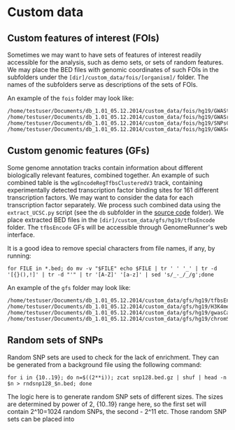 

Custom data
============

Custom features of interest (FOIs)
-----------------------------

Sometimes we may want to have sets of features of interest readily accessible for the analysis, such as demo sets, or sets of random features. We may place the BED files with genomic coordinates of such FOIs in the subfolders under the `[dir]/custom_data/fois/[organism]/` folder. The names of the subfolders serve as descriptions of the sets of FOIs.

An example of the `fois` folder may look like:

```
/home/testuser/Documents/db_1.01_05.12.2014/custom_data/fois/hg19/GWAStest1/*.bed
/home/testuser/Documents/db_1.01_05.12.2014/custom_data/fois/hg19/GWASrand/*.bed
/home/testuser/Documents/db_1.01_05.12.2014/custom_data/fois/hg19/SNPsCommonRand/*.bed
/home/testuser/Documents/db_1.01_05.12.2014/custom_data/fois/hg19/GWAScatalogFull/*.bed
```

Custom genomic features (GFs)
-----------------------

Some genome annotation tracks contain information about different biologically relevant features, combined together. An example of such combined table is the `wgEncodeRegTfbsClusteredV3` track, containing experimentally detected transcription factor binding sites for 161 different transcription factors. We may want to consider the data for each transcription factor separately. We process such combined data using the `extract_UCSC.py` script (see the `db` subfolder in the [source code](https://github.com/mdozmorov/genome_runner) folder). We place extracted BED files in the `[dir]/custom_data/gfs/hg19/tfbsEncode` folder. The `tfbsEncode` GFs will be accessible through GenomeRunner's web interface.

It is a good idea to remove special characters from file names, if any, by running:

```
for FILE in *.bed; do mv -v "$FILE" echo $FILE | tr ' ' '_' | tr -d '[{}(),!]' | tr -d "'" | tr '[A-Z]' '[a-z]' | sed 's/_-_/_/g';done
```

An example of the `gfs` folder may look like:

```
/home/testuser/Documents/db_1.01_05.12.2014/custom_data/gfs/hg19/tfbsEncode/*.bed
/home/testuser/Documents/db_1.01_05.12.2014/custom_data/gfs/hg19/H3K4me3/*.bed
/home/testuser/Documents/db_1.01_05.12.2014/custom_data/gfs/hg19/gwasCatalog/*.bed
/home/testuser/Documents/db_1.01_05.12.2014/custom_data/gfs/hg19/chromStates/*.bed
```

Random sets of SNPs
--------------------
Random SNP sets are used to check for the lack of enrichment. They can be generated from a background file using the following command:
```
for i in {10..19}; do n=$((2**i)); zcat snp128.bed.gz | shuf | head -n $n > rndsnp128_$n.bed; done
```

The logic here is to generate random SNP sets of different sizes. The sizes are determined by power of 2, {10..19} range here, so the first set will contain 2^10=1024 random SNPs, the second - 2^11 etc. Those random SNP sets can be placed into 
